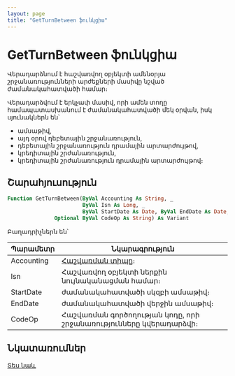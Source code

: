 ```yaml
---
layout: page
title: "GetTurnBetween ֆունկցիա"
---
```


# GetTurnBetween ֆունկցիա

Վերադարձնում է հաշվառվող օբյեկտի ամենօրյա շրջանառությունների արժեքների մասիվը նշված ժամանակահատվածի համար։ 

Վերադարձվում է երկչափ մասիվ, որի ամեն տողը համապատասխանում է ժամանակահատվածի մեկ օրվան, իսկ սյունակներն են՝ 
* ամսաթիվ,
* այդ օրով դեբետային շրջանառություն,
* դեբետային շրջանառություն դրամային արտարժույթով,
* կրեդիտային շրժանառություն,
* կրեդիտային շրժանառություն դրամային արտարժույթով։ 

## Շարահյուսություն

``` vb
Function GetTurnBetween(ByVal Accounting As String, _
                        ByVal Isn As Long, _
                        ByVal StartDate As Date, ByVal EndDate As Date, _
               Optional ByVal CodeOp As String) As Variant
```

Բաղադրիչներն են՝

| Պարամետր | Նկարագրություն |
|--|--|
| Accounting | [Հաշվառման տիպը](../../../Defs/Accounting.md)։ |
| Isn | Հաշվառվող օբյեկտի ներքին նույնականացման համար։ |
| StartDate | ժամանակահատվածի սկզբի ամսաթիվ։ |
| EndDate | ժամանակահատվածի վերջին ամսաթիվ։ |
| CodeOp | Հաշվառման գործողության կոդը, որի շրջանառությունները կվերադարձվի։ |

## Նկատառումներ

[Տես նաև](../../../functions.html)

